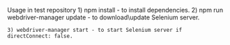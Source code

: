 Usage in test repository
    1) npm install - to install dependencies.
    2) npm run webdriver-manager update   - to download\update Selenium server.

    3) webdriver-manager start - to start Selenium server if  directConnect: false.